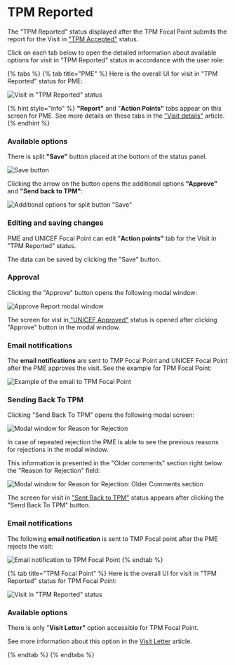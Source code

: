 # TPM Reported

The "TPM Reported" status displayed after the TPM Focal Point submits the report for the Visit in ["TPM Accepted"](tpm-accepted.md) status.

Click on each tab below to open the detailed information about available options for visit in "TPM Reported" status in accordance with the user role: 

{% tabs %}
{% tab title="PME" %}
Here is the overall UI for visit in "TPM Reported" status for PME:

![Visit in &quot;TPM Reported&quot; status](../../../.gitbook/assets/93.png)

{% hint style="info" %}
**"Report"** and "**Action Points"** tabs appear on this screen for PME. See more details on these tabs in the ["Visit details"](../visit-details-scree-overall-interface/) article. 
{% endhint %}

### Available options

There is split **"Save"** button placed at the bottom of the status panel. 

![Save button](../../../.gitbook/assets/94.png)

Clicking the arrow on the button opens the additional options **"Approve"** and **"Send back to TPM"**:

![Additional options for split button &quot;Save&quot;](../../../.gitbook/assets/95.png)

### Editing and saving changes 

PME and UNICEF Focal Point can edit "**Action points"** tab for the Visit in "TPM Reported" status.

The data can be saved by clicking the "Save" button.

### Approval

Clicking the "Approve" button opens the following modal window:

![Approve Report modal window](../../../.gitbook/assets/23.png)

The screen for vist in[ "UNICEF Approved"](unicef-approved.md) status is opened after clicking "Approve" button in the modal window.

### Email notifications

The **email notifications** are sent to TMP Focal Point and UNICEF Focal Point after the PME approves the visit. See the example for TPM Focal Point:

![Example of the email to TPM Focal Point](../../../.gitbook/assets/17%20%281%29.png)

### Sending Back To TPM

Clicking  "Send Back To TPM" opens the following modal screen:

![Modal window for Reason for Rejection](../../../.gitbook/assets/98.png)

In case of repeated rejection the PME is able to see the previous reasons for rejections in the modal window. 

This information is presented in the "Older comments" section right below the "Reason for Rejection" field:

![Modal window for Reason for Rejection: Older Comments section](../../../.gitbook/assets/1%20%281%29.png)

The screen for visit in ["Sent Back to TPM"](sent-back-to-tpm.md) status appears after clicking the "Send Back To TPM" button. 

### Email notifications

The following **email notification** is sent to TMP Focal point after the PME rejects the visit:

![Email notification to TPM Focal Point](../../../.gitbook/assets/16%20%281%29.png)
{% endtab %}

{% tab title="TPM Focal Point" %}
Here is the overall UI for visit in "TPM Reported" status for TPM Focal Point:

![ Visit in &quot;TPM Reported&quot; status](../../../.gitbook/assets/105.png)

### Available options

There is only "**Visit Letter"** option accessible for TPM Focal Point.

See more information about this option in the [Visit Letter](../visit-details-scree-overall-interface/visit-letter.md) article. 

  
{% endtab %}
{% endtabs %}

